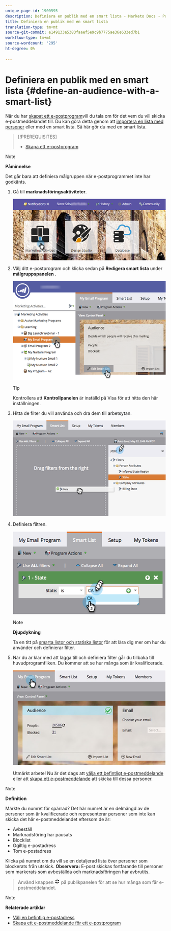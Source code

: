 ```yaml
---
unique-page-id: 1900595
description: Definiera en publik med en smart lista - Marketo Docs - Produktdokumentation
title: Definiera en publik med en smart lista
translation-type: tm+mt
source-git-commit: e149133a5383faaef5e9c9b7775ae36e633ed7b1
workflow-type: tm+mt
source-wordcount: '295'
ht-degree: 0%

---
```



# Definiera en publik med en smart lista {#define-an-audience-with-a-smart-list}

När du har [skapat ett e-postprogram](../../../../product-docs/email-marketing/email-programs/creating-an-email-program/create-an-email-program.md)vill du tala om för det vem du vill skicka e-postmeddelandet till. Du kan göra detta genom att [importera en lista med personer](define-an-audience-by-importing-a-list.md) eller med en smart lista. Så här gör du med en smart lista.

>[!PREREQUISITES]
>
>* [Skapa ett e-postprogram](../../../../product-docs/email-marketing/email-programs/creating-an-email-program/create-an-email-program.md)

>



>[!NOTE]
>
>**Påminnelse**
>
>Det går bara att definiera målgruppen när e-postprogrammet inte har godkänts.

1. Gå till **marknadsföringsaktiviteter**.

   ![](assets/login-marketing-activities.png)

1. Välj ditt e-postprogram och klicka sedan på **Redigera smart lista** under **målgruppspanelen** .

   ![](assets/2017-05-22-09-46-37.png)

   >[!TIP]
   >
   >Kontrollera att **Kontrollpanelen** är inställd på Visa för att hitta den här inställningen.

1. Hitta de filter du vill använda och dra dem till arbetsytan.

   ![](assets/dragstate.png)

1. Definiera filtren.

   ![](assets/image2014-9-12-11-3a1-3a14.png)

   >[!NOTE]
   >
   >**Djupdykning**
   >
   >
   >Ta en titt på [smarta listor och statiska listor](http://docs.marketo.com/display/docs/smart+lists+and+static+lists) för att lära dig mer om hur du använder och definierar filter.

1. När du är klar med att lägga till och definiera filter går du tillbaka till huvudprogramfliken. Du kommer att se hur många som är kvalificerade.

   ![](assets/myemailprogram.jpg)

   Utmärkt arbete! Nu är det dags att [välja ett befintligt e-postmeddelande](../../../../product-docs/email-marketing/email-programs/email-program-actions/choose-an-existing-email.md) eller att [skapa ett e-postmeddelande](../../../../product-docs/email-marketing/email-programs/email-program-actions/create-an-email-for-an-email-program.md) att skicka till dessa personer.

>[!NOTE]
>
>**Definition**
>
>Märkte du numret för spärrad? Det här numret är en delmängd av de personer som är kvalificerade och representerar personer som inte kan skicka det här e-postmeddelandet eftersom de är:
>
>* Avbeställ
>* Marknadsföring har pausats
>* Blocklist
>* Ogiltig e-postadress
>* Tom e-postadress

>
>
Klicka på numret om du vill se en detaljerad lista över personer som blockerats från utskick. **Observera:** E-post skickas fortfarande till personer som markerats som avbeställda och marknadsföringen har avbrutits.
>
>Använd knappen ![—](assets/image2014-10-23-16-3a32-3a36.png) på publikpanelen för att se hur många som får e-postmeddelandet.

>[!NOTE]
>
>**Relaterade artiklar**
>
>* [Välj en befintlig e-postadress](../../../../product-docs/email-marketing/email-programs/email-program-actions/choose-an-existing-email.md)
>* [Skapa ett e-postmeddelande för ett e-postprogram](../../../../product-docs/email-marketing/email-programs/email-program-actions/create-an-email-for-an-email-program.md)

>



